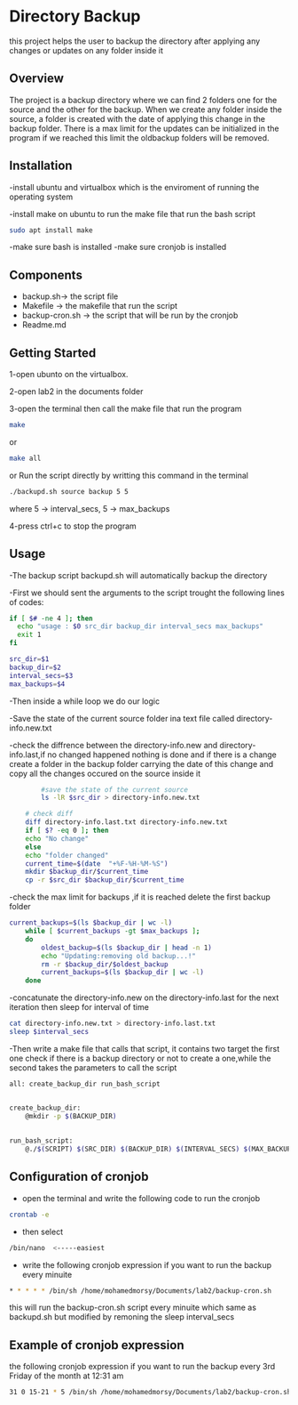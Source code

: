 # Directory Backup
this project helps the user to backup the directory after applying any changes or updates on any folder inside it

## Overview
The project is a backup directory where we can find 2 folders one for the source and the other for the backup.
When we create any folder inside the source, a folder is created with the date of applying this change in the backup folder.
There is a max limit for the updates can be initialized in the program if we reached this limit the oldbackup folders will be removed.

## Installation
-install ubuntu and virtualbox which is the enviroment of running the operating system 

-install make on ubuntu to run the make file that run the bash script
```bash
sudo apt install make
```
-make sure bash is installed
-make sure cronjob is installed

## Components
- backup.sh-> the script file
- Makefile -> the makefile that run the script
- backup-cron.sh -> the script that will be run by the cronjob
- Readme.md 

## Getting Started
1-open ubunto on the virtualbox.

2-open lab2 in the documents folder

3-open the terminal then call the make file that run the program

```bash
make
```
or
```bash
make all
```
or Run the script directly by writting this command in the terminal
```bash
./backupd.sh source backup 5 5
```
where 5 -> interval_secs, 5 -> max_backups

4-press ctrl+c to stop the program

## Usage
-The backup script backupd.sh will automatically backup the directory

-First we should sent the arguments to the script trought the following lines of codes:
```bash
if [ $# -ne 4 ]; then
  echo "usage : $0 src_dir backup_dir interval_secs max_backups"
  exit 1
fi  

src_dir=$1
backup_dir=$2
interval_secs=$3
max_backups=$4
```
-Then inside a while loop we do our logic

-Save the state of the current source folder ina text file called directory-info.new.txt

-check the diffrence between the directory-info.new and directory-info.last,if no changed happened nothing is done and if there is a change create a folder in the backup folder carrying the date of this change and copy all the changes occured on the source inside it
```bash
        #save the state of the current source
        ls -lR $src_dir > directory-info.new.txt

	# check diff
	diff directory-info.last.txt directory-info.new.txt
	if [ $? -eq 0 ]; then
	echo "No change"
	else
	echo "folder changed"
	current_time=$(date  "+%F-%H-%M-%S")
	mkdir $backup_dir/$current_time
	cp -r $src_dir $backup_dir/$current_time
```
-check the max limit for backups ,if it is reached delete the first backup folder
```bash
current_backups=$(ls $backup_dir | wc -l)
	while [ $current_backups -gt $max_backups ];
	do
		oldest_backup=$(ls $backup_dir | head -n 1)
		echo "Updating:removing old backup...!"
		rm -r $backup_dir/$oldest_backup
		current_backups=$(ls $backup_dir | wc -l)
	done
```
-concatunate the directory-info.new on the directory-info.last for the next iteration then sleep for interval of time
```bash
cat directory-info.new.txt > directory-info.last.txt
sleep $interval_secs
```
-Then write a make file that calls that script, it contains two target the first one check if there is a backup directory or not to create a one,while the second takes the parameters to call the script
```bash
all: create_backup_dir run_bash_script


create_backup_dir:
	@mkdir -p $(BACKUP_DIR)
			
   
run_bash_script:   
	@./$(SCRIPT) $(SRC_DIR) $(BACKUP_DIR) $(INTERVAL_SECS) $(MAX_BACKUPS)
```

## Configuration of cronjob

- open the terminal and write the following code to run the cronjob
```bash
crontab -e
```

- then select
```bash
/bin/nano  <-----easiest
```

- write the following cronjob expression if you want to run the backup every minuite
```bash
* * * * * /bin/sh /home/mohamedmorsy/Documents/lab2/backup-cron.sh
```

this will run the backup-cron.sh script every minuite which same as backupd.sh but modified by remoning the sleep interval_secs

## Example of cronjob expression

the following cronjob expression if you want to run the backup every 3rd Friday of the month at 12:31 am
```bash
31 0 15-21 * 5 /bin/sh /home/mohamedmorsy/Documents/lab2/backup-cron.sh
```


 
